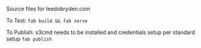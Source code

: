 Source files for leedobryden.com

To Test:
`fab build && fab serve`

To Publish:
s3cmd needs to be installed and credentials setup per standard setup
`fab publish`
